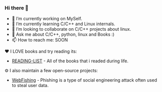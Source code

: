 ### Hi there 👋

- 🔭 I’m currently working on MySelf.
- 🌱 I’m currently learning C/C++ and Linux internals.
- 👯 I’m looking to collaborate on C/C++ projects about linux.
- 💬 Ask me about C/C++, python, linux and Books :)
- 📫 How to reach me: SOON

:heart: I LOVE books and try reading its:

- [READING-LIST](https://github.com/CheraghiMilad/Reading-Book/blob/main/README.md) - All of the books that i readed during life.


⚙️ I also maintain a few open-source projects: 

- [WebFishing](https://github.com/CheraghiMilad/WebFishing) - Phishing is a type of social engineering attack often used to steal user data.


